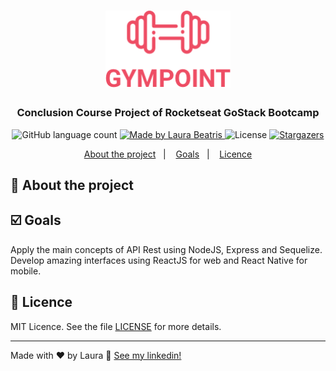 <h1 align="center">
  <img alt="Gympoint" title="Gympoint" src=".github/logo.png" width="200px" />
</h1>

<h3 align="center">
  Conclusion Course Project of Rocketseat GoStack Bootcamp
</h3>

<p align="center">
  <img alt="GitHub language count" src="https://img.shields.io/github/languages/count/laurabeatris/projects_store?color=brightgreen&logoColor=black">

  <a href="https://www.linkedin.com/in/laurabeatris/">
    <img alt="Made by Laura Beatris" src="https://img.shields.io/badge/made%20by-laurabeatris-brightgreen">
  </a>

  <img alt="License" src="https://img.shields.io/badge/license-MIT-%2304D361">

  <a href="https://github.com/LauraBeatris/projects_store/stargazers">
    <img alt="Stargazers" src="https://img.shields.io/github/stars/LauraBeatris/projects_store?color=brightgreen&style=social">
  </a>
</p>

<p align="center">
  <a href="#rocket-about-the-project">About the project</a>&nbsp;&nbsp;&nbsp;|&nbsp;&nbsp;&nbsp;
  <a href="#ballot_box_with_check-goals">Goals</a>&nbsp;&nbsp;&nbsp;|&nbsp;&nbsp;&nbsp;
  <a href="#memo-licence">Licence</a>
</p>

## :rocket: About the project


## :ballot_box_with_check: Goals

Apply the main concepts of API Rest using NodeJS, Express and Sequelize. Develop amazing interfaces using ReactJS for web and React Native for mobile. 

## :memo: Licence

MIT Licence. See the file [LICENSE](LICENSE.md) for more details.

---

Made with ♥ by Laura :wave: [See my linkedin!](https://www.linkedin.com/in/laurabeatris/)
